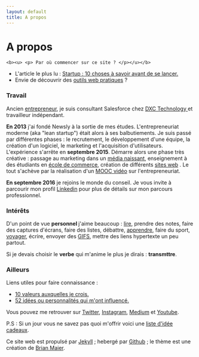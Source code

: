 ```yaml
---
layout: default
title: A propos
---
```


<div class="post">
	<h1 class="pageTitle">A propos</h1>


	<b><u> <p> Par où commencer sur ce site ? </p></u></b>  
  <ul>
      <li>L'article le plus lu : <a href="https://medium.com/@dawise_/my-10-favorite-quotes-yet-3f8a4122336b"> Startup : 10 choses à savoir avant de se lancer.</a></li>
      <li>Envie de découvrir des <a href="/Outils">outils web pratiques</a> ?</li>
  </ul>

  <h3>Travail </h3>
  <p> Ancien <a href="/startups">entrepreneur</a>, je suis consultant Salesforce chez <a href="https://www.dxc.technology/"> DXC Technology </a> et travailleur indépendant.</p> 

  <p> <b>En 2013</b> j'ai fondé Newsly à la sortie de mes études. L'entrepreneuriat moderne (aka "lean startup") était alors à ses balbutiements. Je suis passé par différentes phases : le recrutement, le développement d'une équipe, la création d'un logiciel, le marketing et l'acquisition d'utilisateurs. L'expérience s'arrête en <b>septembre 2015</b>. Démarre alors une phase très créative : passage au marketing dans un <a href="https://www.brief.me/"> média naissant</a>, enseignement à des étudiants en <a href="http://www.emlv.fr/"> école de commerce</a>, création de différents <a href="/Portfolio">sites web</a> . Le tout s'achève par la réalisation d'un <a href="https://www.udemy.com/startuptour/?couponCode=DAVIDWISE.FR">MOOC vidéo</a> sur l'entrepreneuriat.</p> 

  <p><b>En septembre 2016</b> je rejoins le monde du conseil. Je vous invite à parcourir mon profil <a href="">Linkedin</a> pour plus de détails sur mon parcours professionnel.</p> 

  <h3>Intérêts</h3>
  <p> D'un point de vue <b> personnel </b> j'aime beaucoup : <a href="/bibliotheque">lire</a>,  prendre des notes, faire des captures d'écrans, faire des listes, débattre, <a href="/bibliotheque">apprendre</a>, faire du sport, <a href="https://www.instagram.com/dawise_/">voyager</a>, écrire, envoyer des <a href="https://giphy.com/">GIFS</a>, mettre des liens hypertexte un peu partout. </p>

  <p> Si je devais choisir le <b>verbe</b> qui m'anime le plus je dirais : <b>transmttre</b>. 

  <h3> Ailleurs</h3>
  <p>Liens utiles pour faire connaissance :</p> 
      <ul>
      <li><a href="https://medium.com/@dawise_/my-10-favorite-quotes-yet-3f8a4122336b"> 10 valeurs auxquelles je crois.</a></li>
      <li><a href="http://challenge52.tumblr.com/"> 52 idées ou personnalités qui m'ont influencé.</a></li>
     </ul>

  <p>Vous pouvez me retrouver sur <a href="https://twitter.com/dawise_">Twitter</a>, <a href="https://www.instagram.com/dawise_/">Instagram</a>, <a href="https://medium.com/@dawise_">Medium</a> et <a href="https://www.youtube.com/channel/UCUtv9U3_GGoBrp_YvSWUj7A">Youtube</a>.</p>

  <p>P.S : Si un jour vous ne savez pas quoi m'offrir voici une <a href="https://kit.com/dawise/la-liste-des-mes-envies"> liste d'idée cadeaux</a>. </p>

<p> Ce site web est propulsé par <a href="https://jekyllrb.com/">Jekyll</a> ; hebergé par <a href="https://github.com/">Github</a> ; le thème est une création de <a href="http://brianmaierjr.com">Brian Maier</a>.</p>
